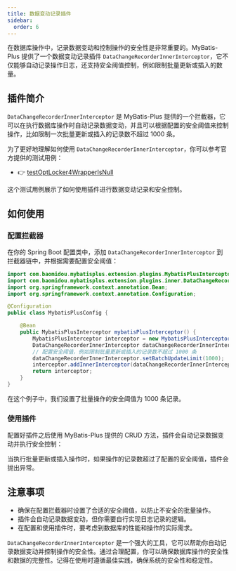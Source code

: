 ```yaml
---
title: 数据变动记录插件
sidebar:
  order: 6
---
```


在数据库操作中，记录数据变动和控制操作的安全性是非常重要的。MyBatis-Plus 提供了一个数据变动记录插件 `DataChangeRecorderInnerInterceptor`，它不仅能够自动记录操作日志，还支持安全阈值控制，例如限制批量更新或插入的数量。

## 插件简介

`DataChangeRecorderInnerInterceptor` 是 MyBatis-Plus 提供的一个拦截器，它可以在执行数据库操作时自动记录数据变动，并且可以根据配置的安全阈值来控制操作，比如限制一次批量更新或插入的记录数不超过 1000 条。

为了更好地理解如何使用 `DataChangeRecorderInnerInterceptor`，你可以参考官方提供的测试用例：

- 👉 [testOptLocker4WrapperIsNull](https://gitee.com/baomidou/mybatis-plus/blob/3.0/mybatis-plus/src/test/java/com/baomidou/mybatisplus/test/h2/H2UserTest.java)

这个测试用例展示了如何使用插件进行数据变动记录和安全控制。

## 如何使用

### 配置拦截器

在你的 Spring Boot 配置类中，添加 `DataChangeRecorderInnerInterceptor` 到拦截器链中，并根据需要配置安全阈值：

```java
import com.baomidou.mybatisplus.extension.plugins.MybatisPlusInterceptor;
import com.baomidou.mybatisplus.extension.plugins.inner.DataChangeRecorderInnerInterceptor;
import org.springframework.context.annotation.Bean;
import org.springframework.context.annotation.Configuration;

@Configuration
public class MybatisPlusConfig {

    @Bean
    public MybatisPlusInterceptor mybatisPlusInterceptor() {
        MybatisPlusInterceptor interceptor = new MybatisPlusInterceptor();
        DataChangeRecorderInnerInterceptor dataChangeRecorderInnerInterceptor = new DataChangeRecorderInnerInterceptor();
        // 配置安全阈值，例如限制批量更新或插入的记录数不超过 1000 条
        dataChangeRecorderInnerInterceptor.setBatchUpdateLimit(1000);
        interceptor.addInnerInterceptor(dataChangeRecorderInnerInterceptor);
        return interceptor;
    }
}
```

在这个例子中，我们设置了批量操作的安全阈值为 1000 条记录。

### 使用插件

配置好插件之后使用 MyBatis-Plus 提供的 CRUD 方法，插件会自动记录数据变动并执行安全控制：

当执行批量更新或插入操作时，如果操作的记录数超过了配置的安全阈值，插件会抛出异常。

## 注意事项

- 确保在配置拦截器时设置了合适的安全阈值，以防止不安全的批量操作。
- 插件会自动记录数据变动，但你需要自行实现日志记录的逻辑。
- 在配置和使用插件时，要考虑到数据库的性能和操作的实际需求。

`DataChangeRecorderInnerInterceptor` 是一个强大的工具，它可以帮助你自动记录数据变动并控制操作的安全性。通过合理配置，你可以确保数据库操作的安全性和数据的完整性。记得在使用时遵循最佳实践，确保系统的安全性和稳定性。
